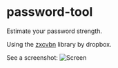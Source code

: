 # password-tool

Estimate your password strength.

Using the [zxcvbn](https://github.com/dropbox/zxcvbn) library by dropbox.

See a screenshot: ![Screen](https://rawgithub.com/sgade/password-tool/master/assets/screen.png)
